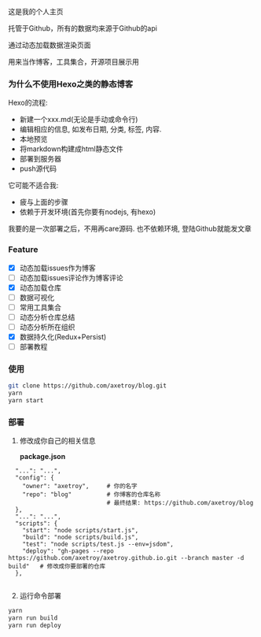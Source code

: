 这是我的个人主页

托管于Github，所有的数据均来源于Github的api

通过动态加载数据渲染页面

用来当作博客，工具集合，开源项目展示用

### 为什么不使用Hexo之类的静态博客

Hexo的流程: 

- 新建一个xxx.md(无论是手动或命令行)
- 编辑相应的信息, 如发布日期, 分类, 标签, 内容. 
- 本地预览
- 将markdown构建成html静态文件
- 部署到服务器
- push源代码

它可能不适合我: 
- 疲与上面的步骤
- 依赖于开发环境(首先你要有nodejs, 有hexo)

我要的是一次部署之后，不用再care源码. 也不依赖环境, 登陆Github就能发文章

### Feature

- [x] 动态加载issues作为博客
- [ ] 动态加载issues评论作为博客评论
- [x] 动态加载仓库
- [ ] 数据可视化
- [ ] 常用工具集合
- [ ] 动态分析仓库总结
- [ ] 动态分析所在组织
- [x] 数据持久化(Redux+Persist)
- [ ] 部署教程

### 使用

```bash
git clone https://github.com/axetroy/blog.git
yarn
yarn start
```

### 部署

1. 修改成你自己的相关信息

    **package.json**

```
  "...": "...",
  "config": {
    "owner": "axetroy",     # 你的名字
    "repo": "blog"          # 你博客的仓库名称
                            # 最终结果: https://github.com/axetroy/blog
  },
  "...": "...",
  "scripts": {
    "start": "node scripts/start.js",
    "build": "node scripts/build.js",
    "test": "node scripts/test.js --env=jsdom",
    "deploy": "gh-pages --repo https://github.com/axetroy/axetroy.github.io.git --branch master -d build"   # 修改成你要部署的仓库
  },
  
```

2. 运行命令部署

```bash
yarn
yarn run build
yarn run deploy
```
